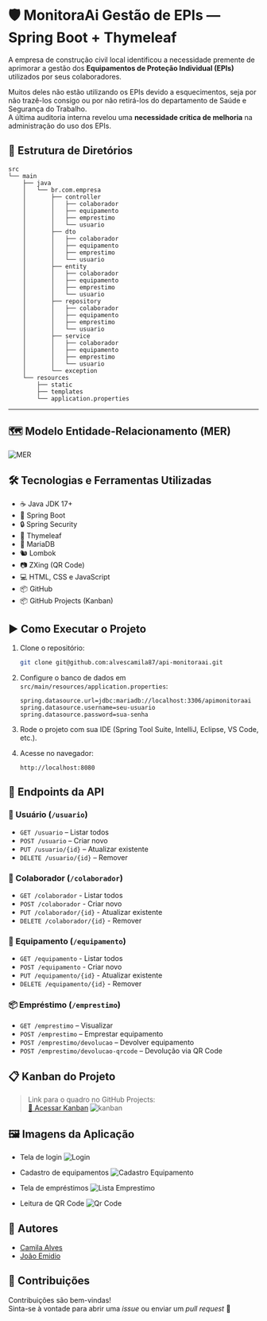 # 🛡️ MonitoraAi Gestão de EPIs — Spring Boot + Thymeleaf

A empresa de construção civil local identificou a necessidade premente de aprimorar a gestão dos **Equipamentos de Proteção Individual (EPIs)** utilizados por seus colaboradores.

Muitos deles não estão utilizando os EPIs devido a esquecimentos, seja por não trazê-los consigo ou por não retirá-los do departamento de Saúde e Segurança do Trabalho.  
A última auditoria interna revelou uma **necessidade crítica de melhoria** na administração do uso dos EPIs.

## 📁 Estrutura de Diretórios

```
src
└── main
    ├── java
    │   └── br.com.empresa
    │       ├── controller
    │       │   ├── colaborador
    │       │   ├── equipamento
    │       │   ├── emprestimo
    │       │   └── usuario
    │       ├── dto
    │       │   ├── colaborador
    │       │   ├── equipamento
    │       │   ├── emprestimo
    │       │   └── usuario
    │       ├── entity
    │       │   ├── colaborador
    │       │   ├── equipamento
    │       │   ├── emprestimo
    │       │   └── usuario
    │       ├── repository
    │       │   ├── colaborador
    │       │   ├── equipamento
    │       │   ├── emprestimo
    │       │   └── usuario
    │       ├── service
    │       │   ├── colaborador
    │       │   ├── equipamento
    │       │   ├── emprestimo
    │       │   └── usuario
    │       └── exception
    └── resources
        ├── static
        ├── templates
        └── application.properties
```

---

## 🗺️ Modelo Entidade-Relacionamento (MER)

![MER](image.png)

## 🛠️ Tecnologias e Ferramentas Utilizadas

- ☕ Java JDK 17+
- 🌱 Spring Boot
- 🔒 Spring Security
- 🧾 Thymeleaf
- 🐬 MariaDB
- 🐿️ Lombok
- 📷 ZXing (QR Code)
- 💻 HTML, CSS e JavaScript
- 📦 GitHub
- 📦 GitHub Projects (Kanban)

## ▶️ Como Executar o Projeto

1. Clone o repositório:

   ```bash
   git clone git@github.com:alvescamila87/api-monitoraai.git
   ```

2. Configure o banco de dados em `src/main/resources/application.properties`:

   ```properties
   spring.datasource.url=jdbc:mariadb://localhost:3306/apimonitoraai
   spring.datasource.username=seu-usuario
   spring.datasource.password=sua-senha
   ```

3. Rode o projeto com sua IDE (Spring Tool Suite, IntelliJ, Eclipse, VS Code, etc.).

4. Acesse no navegador:
   ```
   http://localhost:8080
   ```

## 📡 Endpoints da API

### 🔐 Usuário (`/usuario`)

- `GET /usuario` – Listar todos
- `POST /usuario` – Criar novo
- `PUT /usuario/{id}` – Atualizar existente
- `DELETE /usuario/{id}` – Remover

### 👷 Colaborador (`/colaborador`)

- `GET /colaborador` - Listar todos
- `POST /colaborador` - Criar novo
- `PUT /colaborador/{id}` - Atualizar existente
- `DELETE /colaborador/{id}` - Remover

### 🦺 Equipamento (`/equipamento`)

- `GET /equipamento` - Listar todos
- `POST /equipamento` - Criar novo
- `PUT /equipamento/{id}` - Atualizar existente
- `DELETE /equipamento/{id}` - Remover

### 📦 Empréstimo (`/emprestimo`)

- `GET /emprestimo` – Visualizar
- `POST /emprestimo` – Emprestar equipamento
- `POST /emprestimo/devolucao` – Devolver equipamento
- `POST /emprestimo/devolucao-qrcode` – Devolução via QR Code

## 📋 Kanban do Projeto

> Link para o quadro no GitHub Projects:  
> [🔗 Acessar Kanban](https://github.com/users/alvescamila87/projects/5/views/1)
> ![kanban](image-1.png)

## 🖼️ Imagens da Aplicação

- Tela de login
![Login](image-2.png)

- Cadastro de equipamentos
![Cadastro Equipamento](image-3.png)

- Tela de empréstimos
![Lista Emprestimo](image-4.png)

- Leitura de QR Code
![Qr Code](image-5.png)

## 👥 Autores

- [Camila Alves](https://github.com/alvescamila87)
- [João Emidio](https://github.com/emidiojoao)

## 🤝 Contribuições

Contribuições são bem-vindas!  
Sinta-se à vontade para abrir uma _issue_ ou enviar um _pull request_ 🚀
